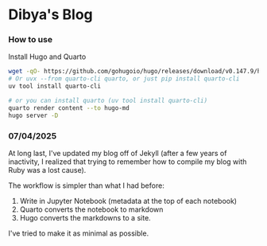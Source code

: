 # Dibya's Blog

### How to use

Install Hugo and Quarto

```bash
wget -qO- https://github.com/gohugoio/hugo/releases/download/v0.147.9/hugo_0.147.9_Linux-64bit.tar.gz | gunzip | tar xvf - hugo -C $HOME/.local/bin
# Or uvx --from quarto-cli quarto, or just pip install quarto-cli
uv tool install quarto-cli 
```

```bash
# or you can install quarto (uv tool install quarto-cli)
quarto render content --to hugo-md
hugo server -D
```



### 07/04/2025

At long last, I've updated my blog off of Jekyll (after a few years of inactivity, I realized that trying to remember how to compile my blog with Ruby was a lost cause).

The workflow is simpler than what I had before:

1. Write in Jupyter Notebook (metadata at the top of each notebook)
2. Quarto converts the notebook to markdown
3. Hugo converts the markdowns to a site.


I've tried to make it as minimal as possible.
